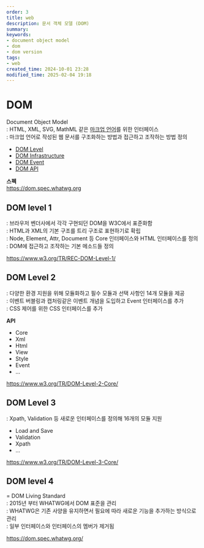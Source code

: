 ```yaml
---
order: 3
title: web
description: 문서 객체 모델 (DOM)
summary:
keywords:
- document object model
- dom
- dom version
tags:
- web
created_time: 2024-10-01 23:28
modified_time: 2025-02-04 19:18
---
```


# DOM
Document Object Model  
: HTML, XML, SVG, MathML 같은 [마크업 언어](../../program/language/markup-language.md)를 위한 인터페이스  
: 마크업 언어로 작성된 웹 문서를 구조화하는 방법과 접근하고 조작하는 방법 정의  

- [DOM Level](#dom-level-1)
- [DOM Infrastructure](./dom-infrastructure.md)
- [DOM Event](./dom-event.md)
- [DOM API](../api/dom-api/index.md)


**스펙**  
https://dom.spec.whatwg.org



## DOM level 1
: 브라우저 벤더사에서 각각 구현되던 DOM을 W3C에서 표준화함  
: HTML과 XML의 기본 구조를 트리 구조로 표현하기로 확립  
: Node, Element, Attr, Document 등 Core 인터페이스와 HTML 인터페이스를 정의  
: DOM에 접근하고 조작하는 기본 메소드들 정의  

https://www.w3.org/TR/REC-DOM-Level-1/



## DOM Level 2
: 다양한 환경 지원을 위해 모듈화하고 필수 모듈과 선택 사항인 14개 모듈을 제공  
: 이벤트 버블링과 캡처링같은 이벤트 개념을 도입하고 Event 인터페이스를 추가  
: CSS 제어를 위한 CSS 인터페이스를 추가  

**API**
- Core
- Xml
- Html
- View
- Style
- Event
- ...

https://www.w3.org/TR/DOM-Level-2-Core/



## DOM Level 3
: Xpath, Validation 등 새로운 인터페이스를 정의해 16개의 모듈 지원  

- Load and Save
- Validation
- Xpath
- ...

https://www.w3.org/TR/DOM-Level-3-Core/



## DOM level 4
= DOM Living Standard  
: 2015년 부터 WHATWG에서 DOM 표준을 관리  
: WHATWG은 기존 사양을 유지하면서 필요에 따라 새로운 기능을 추가하는 방식으로 관리  
: 일부 인터페이스와 인터페이스의 멤버가 제거됨   

https://dom.spec.whatwg.org/   